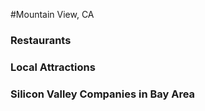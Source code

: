 #Mountain View, CA

### Restaurants

### Local Attractions

### Silicon Valley Companies in Bay Area
